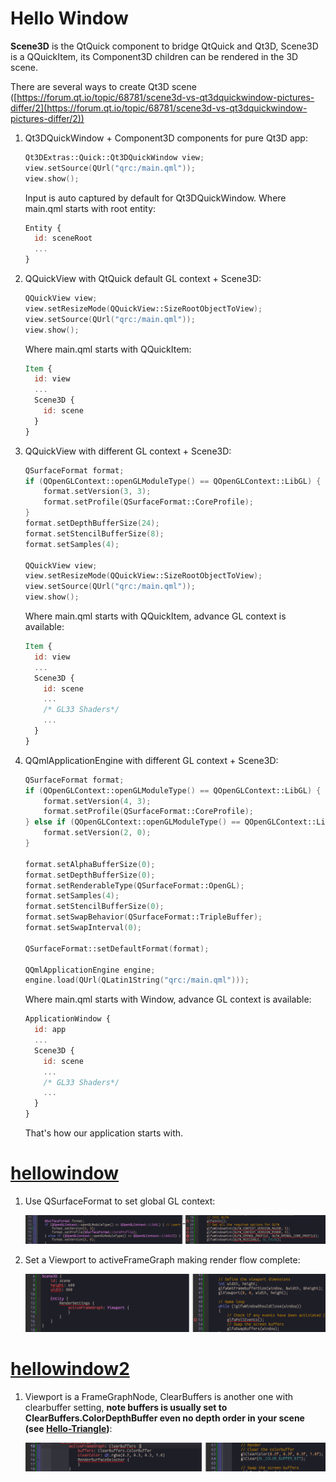 # Hello Window

**Scene3D** is the QtQuick component to bridge QtQuick and Qt3D, Scene3D is a QQuickItem, its Component3D children can be rendered in the 3D scene.

There are several ways to create Qt3D scene ([https://forum.qt.io/topic/68781/scene3d-vs-qt3dquickwindow-pictures-differ/2](https://forum.qt.io/topic/68781/scene3d-vs-qt3dquickwindow-pictures-differ/2))

1. Qt3DQuickWindow + Component3D components for pure Qt3D app:

	```c++
	Qt3DExtras::Quick::Qt3DQuickWindow view;
	view.setSource(QUrl("qrc:/main.qml"));
	view.show();
	```

	Input is auto captured by default for Qt3DQuickWindow.
	Where main.qml starts with root entity:

	```qml
	Entity {
      id: sceneRoot
      ...
    }
	```

2. QQuickView with QtQuick default GL context + Scene3D:

	```c++
    QQuickView view;
    view.setResizeMode(QQuickView::SizeRootObjectToView);
    view.setSource(QUrl("qrc:/main.qml"));
    view.show();
	```

	Where main.qml starts with QQuickItem:

	```qml
	Item {
      id: view
      ...
      Scene3D {
        id: scene
      }
    }
	```

3. QQuickView with different GL context + Scene3D:

	```c++
	QSurfaceFormat format;
    if (QOpenGLContext::openGLModuleType() == QOpenGLContext::LibGL) {
        format.setVersion(3, 3);
        format.setProfile(QSurfaceFormat::CoreProfile);
    }
    format.setDepthBufferSize(24);
    format.setStencilBufferSize(8);
    format.setSamples(4);

    QQuickView view;
    view.setResizeMode(QQuickView::SizeRootObjectToView);
    view.setSource(QUrl("qrc:/main.qml"));
    view.show();
	```

	Where main.qml starts with QQuickItem, advance GL context is available:

	```qml
	Item {
      id: view
      ...
      Scene3D {
      	id: scene
        ...
		/* GL33 Shaders*/
        ...
      }
    }
	```

4. QQmlApplicationEngine with different GL context + Scene3D:

	```c++
	QSurfaceFormat format;
	if (QOpenGLContext::openGLModuleType() == QOpenGLContext::LibGL) {
		format.setVersion(4, 3);
		format.setProfile(QSurfaceFormat::CoreProfile);
	} else if (QOpenGLContext::openGLModuleType() == QOpenGLContext::LibGLES) {
		format.setVersion(2, 0);
	}

	format.setAlphaBufferSize(0);
	format.setDepthBufferSize(0);
	format.setRenderableType(QSurfaceFormat::OpenGL);
	format.setSamples(4);
	format.setStencilBufferSize(0);
	format.setSwapBehavior(QSurfaceFormat::TripleBuffer);
	format.setSwapInterval(0);

	QSurfaceFormat::setDefaultFormat(format);

	QQmlApplicationEngine engine;
 	engine.load(QUrl(QLatin1String("qrc:/main.qml")));
	```

	Where main.qml starts with Window, advance GL context is available:

	```qml
	ApplicationWindow {
      id: app
      ...
      Scene3D {
      	id: scene
        ...
		/* GL33 Shaders*/
        ...
      }
    }
	```

	That's how our application starts with.

[hellowindow](../qml/hellowindow.qml)
===

1. Use QSurfaceFormat to set global GL context:

	![](img/hellowindow.0.png)

2. Set a Viewport to activeFrameGraph making render flow complete:

	![](img/hellowindow.1.png)

[hellowindow2](../qml/hellowindow2.qml)
===

1. Viewport is a FrameGraphNode, ClearBuffers is another one with clearbuffer setting, **note buffers is usually set to ClearBuffers.ColorDepthBuffer even no depth order in your scene (see [Hello-Triangle](Hello-Triangle.md))**:

	![](img/hellowindow2.0.png)
